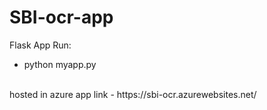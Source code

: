 # SBI-ocr-app

Flask App
Run:
- python myapp.py
<br/>
hosted in azure app link - https://sbi-ocr.azurewebsites.net/
